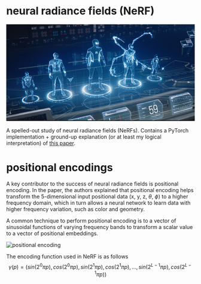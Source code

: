 # neural radiance fields (NeRF)

![a realistic(?) future](hologram.jpg)

A spelled-out study of neural radiance fields (NeRFs). Contains a PyTorch implementation + ground-up explanation (or at least my logical interpretation) of [this paper](https://arxiv.org/pdf/2003.08934.pdf).

# positional encodings
A key contributor to the success of neural radiance fields is positional encoding. In the paper, the authors explained that positional encoding helps transform the 5-dimensional input positional data (x, y, z, $\theta$, $\phi$) to a higher frequency domain, which in turn allows a neural network to learn data with higher frequency variation, such as color and geometry.

A common technique to perform positional encoding is to a vector of sinusoidal functions of varying frequency bands to transform a scalar value to a vector of positional embeddings.

![positional encoding](positional_encoding.gif)

The encoding function used in NeRF is as follows
$$\gamma(p) = (sin(2^0 \pi p), cos(2^0 \pi p), sin(2^1 \pi p), cos(2^1 \pi p), ... , sin(2^{L-1} \pi p), cos(2^{L-1} \pi p))$$

